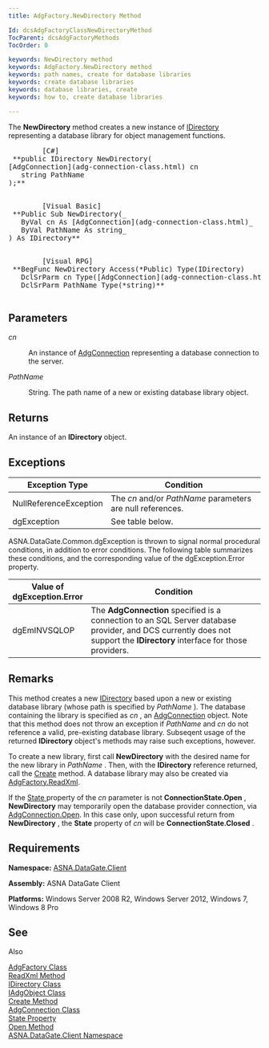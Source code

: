 ```yaml
---
title: AdgFactory.NewDirectory Method

Id: dcsAdgFactoryClassNewDirectoryMethod
TocParent: dcsAdgFactoryMethods
TocOrder: 0

keywords: NewDirectory method
keywords: AdgFactory.NewDirectory method
keywords: path names, create for database libraries
keywords: create database libraries
keywords: database libraries, create
keywords: how to, create database libraries

---
```


The **NewDirectory** method creates a new instance of [IDirectory](idirectory-class.html) representing a database library for object management functions.
<pre class="prettyprint">
        <span class="lang">[C#]</span>
 **public IDirectory NewDirectory(
[AdgConnection](adg-connection-class.html) cn
   string PathName
);** 
      </pre>
<pre class="prettyprint">
        <span class="lang">[Visual Basic] </span>
 **Public Sub NewDirectory(_ 
   ByVal cn As [AdgConnection](adg-connection-class.html)_
   ByVal PathName As string_ 
) As IDirectory** 
      </pre>
<pre class="prettyprint">
        <span class="lang">[Visual RPG]</span>
 **BegFunc NewDirectory Access(*Public) Type(IDirectory)
   DclSrParm cn Type([AdgConnection](adg-connection-class.html))
   DclSrParm PathName Type(*string)** 
      </pre>

## Parameters

<dl>
        <dt />
</dl>

*cn* 
<dl>
        <dd>

An instance of [AdgConnection](adg-connection-class.html) representing a database connection to the server.
</dd>
        <dt />
</dl>

*PathName* 
<dl>
        <dd>

String. The path name of a new or existing database library object.
</dd>
</dl>

## Returns

An instance of an **IDirectory** object.
## Exceptions



| Exception Type | Condition |
| ---- | ---- |
| NullReferenceException | The *cn* and/or *PathName* parameters are null references. |
| dgException | See table below. |



ASNA.DataGate.Common.dgException is thrown to signal normal procedural conditions, in addition to error conditions. The following table summarizes these conditions, and the corresponding value of the dgException.Error property.


| Value of 								<br /> 								dgException.Error | Condition |
| ---- | ---- |
| dgEmINVSQLOP | The **AdgConnection** specified is a connection to an SQL Server database provider, and DCS currently does not support the **IDirectory** interface for those providers. |



## Remarks

This method creates a new [IDirectory](idirectory-class.html) based upon a new or existing database library (whose path is specified by *PathName* ). The database containing the library is specified as *cn* , an [ AdgConnection](adg-connection-class-state-property.html) object. Note that this method does not throw an exception if *PathName* and *cn* do not reference a valid, pre-existing database library. Subseqent usage of the returned **IDirectory** object's methods may raise such exceptions, however. 

To create a new library, first call **NewDirectory** with the desired name for the new library in *PathName* . Then, with the **IDirectory** reference returned, call the [Create](iadg-object-class-create-method.html) method. A database library may also be created via [ AdgFactory.ReadXml](adg-factory-class-read-xml-methods.html).

If the [State ](adg-connection-class-state-property.html) property of the *cn* parameter is not **ConnectionState.Open** , **NewDirectory** may temporarily open the database provider connection, via [AdgConnection.Open](adg-connection-class-open-method.html). In this case only, upon successful return from **NewDirectory** , the **State** property of *cn* will be **ConnectionState.Closed** .
## Requirements

<span> **Namespace:** [ASNA.DataGate.Client](datagate-client-namespace.html) </span> 

<span> **Assembly:** ASNA DataGate Client</span> 

<span> **Platforms:** Windows Server 2008 R2, Windows Server 2012, Windows 7, Windows 8</span> Pro
## See 
Also


[AdgFactory Class](adg-factory-class.html)
      <br />
[ReadXml Method](adg-factory-class-read-xml-methods.html)
      <br />
[IDirectory Class](idirectory-class.html)
      <br />
[IAdgObject Class](iadg-object-class.html)
      <br />
[Create Method](iadg-object-class-create-method.html)
      <br />
[AdgConnection Class](adg-connection-class.html)
      <br />
[State Property](adg-connection-class-state-property.html)
      <br />
[Open Method](adg-connection-class-open-method.html)
      <br />
[ASNA.DataGate.Client Namespace](datagate-client-namespace.html)

